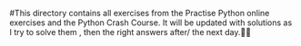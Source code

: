 #This directory contains all exercises from the Practise Python online exercises and the Python Crash Course. It will be updated with solutions as I try to solve them , then the right answers after/ the next day.